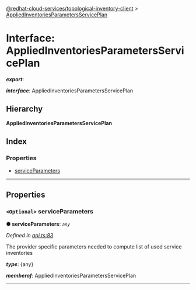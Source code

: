 [@redhat-cloud-services/topological-inventory-client](../README.md) > [AppliedInventoriesParametersServicePlan](../interfaces/appliedinventoriesparametersserviceplan.md)

# Interface: AppliedInventoriesParametersServicePlan

*__export__*: 

*__interface__*: AppliedInventoriesParametersServicePlan

## Hierarchy

**AppliedInventoriesParametersServicePlan**

## Index

### Properties

* [serviceParameters](appliedinventoriesparametersserviceplan.md#serviceparameters)

---

## Properties

<a id="serviceparameters"></a>

### `<Optional>` serviceParameters

**● serviceParameters**: *`any`*

*Defined in [api.ts:83](https://github.com/RedHatInsights/javascript-clients/blob/master/packages/topological-inventory/api.ts#L83)*

The provider specific parameters needed to compute list of used service inventories

*__type__*: {any}

*__memberof__*: AppliedInventoriesParametersServicePlan

___

